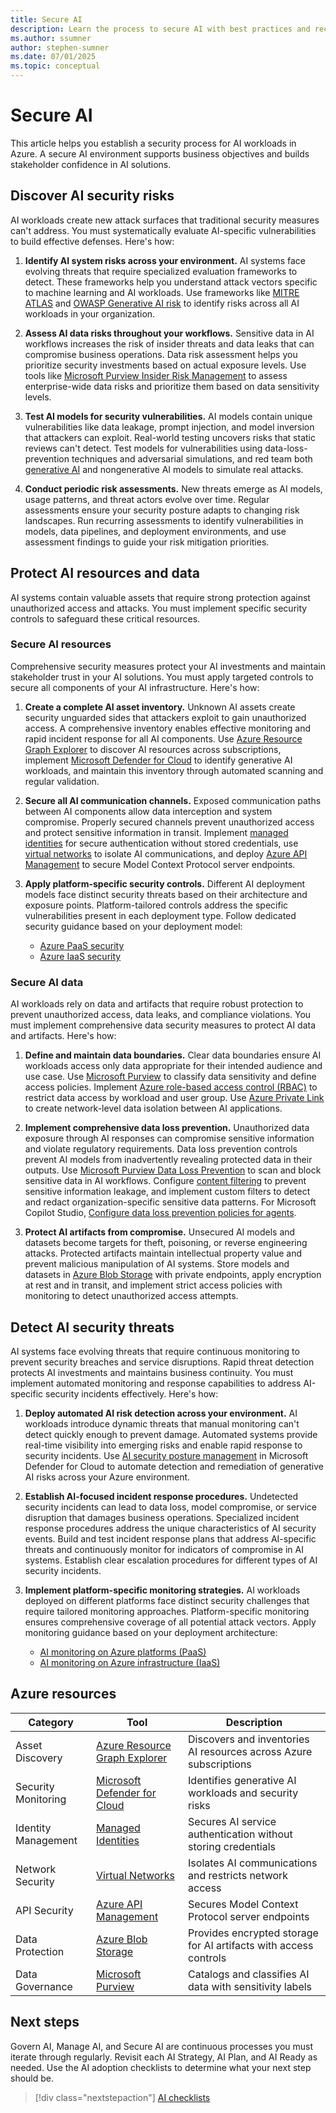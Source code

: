 ```yaml
---
title: Secure AI
description: Learn the process to secure AI with best practices and recommendations.
ms.author: ssumner
author: stephen-sumner
ms.date: 07/01/2025
ms.topic: conceptual
---
```


# Secure AI

This article helps you establish a security process for AI workloads in Azure. A secure AI environment supports business objectives and builds stakeholder confidence in AI solutions.

## Discover AI security risks

AI workloads create new attack surfaces that traditional security measures can't address. You must systematically evaluate AI-specific vulnerabilities to build effective defenses. Here's how:

1. **Identify AI system risks across your environment.** AI systems face evolving threats that require specialized evaluation frameworks to detect. These frameworks help you understand attack vectors specific to machine learning and AI workloads. Use frameworks like [MITRE ATLAS](https://atlas.mitre.org/) and [OWASP Generative AI risk](https://genai.owasp.org/) to identify risks across all AI workloads in your organization.

2. **Assess AI data risks throughout your workflows.** Sensitive data in AI workflows increases the risk of insider threats and data leaks that can compromise business operations. Data risk assessment helps you prioritize security investments based on actual exposure levels. Use tools like [Microsoft Purview Insider Risk Management](/purview/insider-risk-management) to assess enterprise-wide data risks and prioritize them based on data sensitivity levels.

3. **Test AI models for security vulnerabilities.** AI models contain unique vulnerabilities like data leakage, prompt injection, and model inversion that attackers can exploit. Real-world testing uncovers risks that static reviews can't detect. Test models for vulnerabilities using data-loss-prevention techniques and adversarial simulations, and red team both [generative AI](/azure/ai-services/openai/concepts/red-teaming) and nongenerative AI models to simulate real attacks.

4. **Conduct periodic risk assessments.** New threats emerge as AI models, usage patterns, and threat actors evolve over time. Regular assessments ensure your security posture adapts to changing risk landscapes. Run recurring assessments to identify vulnerabilities in models, data pipelines, and deployment environments, and use assessment findings to guide your risk mitigation priorities.

## Protect AI resources and data

AI systems contain valuable assets that require strong protection against unauthorized access and attacks. You must implement specific security controls to safeguard these critical resources.

### Secure AI resources

Comprehensive security measures protect your AI investments and maintain stakeholder trust in your AI solutions. You must apply targeted controls to secure all components of your AI infrastructure. Here's how:

1. **Create a complete AI asset inventory.** Unknown AI assets create security unguarded sides that attackers exploit to gain unauthorized access. A comprehensive inventory enables effective monitoring and rapid incident response for all AI components. Use [Azure Resource Graph Explorer](/azure/governance/resource-graph/) to discover AI resources across subscriptions, implement [Microsoft Defender for Cloud](/azure/defender-for-cloud/identify-ai-workload-model) to identify generative AI workloads, and maintain this inventory through automated scanning and regular validation.

2. **Secure all AI communication channels.** Exposed communication paths between AI components allow data interception and system compromise. Properly secured channels prevent unauthorized access and protect sensitive information in transit. Implement [managed identities](/entra/identity/managed-identities-azure-resources/overview) for secure authentication without stored credentials, use [virtual networks](/azure/ai-foundry/agents/how-to/virtual-networks) to isolate AI communications, and deploy [Azure API Management](/azure/api-management/export-rest-mcp-server) to secure Model Context Protocol server endpoints.

3. **Apply platform-specific security controls.** Different AI deployment models face distinct security threats based on their architecture and exposure points. Platform-tailored controls address the specific vulnerabilities present in each deployment type. Follow dedicated security guidance based on your deployment model:

    - [Azure PaaS security](./platform/security.md)
    - [Azure IaaS security](./infrastructure/security.md)

### Secure AI data

AI workloads rely on data and artifacts that require robust protection to prevent unauthorized access, data leaks, and compliance violations. You must implement comprehensive data security measures to protect AI data and artifacts. Here's how:

1. **Define and maintain data boundaries.** Clear data boundaries ensure AI workloads access only data appropriate for their intended audience and use case. Use [Microsoft Purview](/azure/purview/purview-security) to classify data sensitivity and define access policies. Implement [Azure role-based access control (RBAC)](/azure/role-based-access-control/) to restrict data access by workload and user group. Use [Azure Private Link](/azure/private-link/) to create network-level data isolation between AI applications.

2. **Implement comprehensive data loss prevention.** Unauthorized data exposure through AI responses can compromise sensitive information and violate regulatory requirements. Data loss prevention controls prevent AI models from inadvertently revealing protected data in their outputs. Use [Microsoft Purview Data Loss Prevention](/azure/purview/dlp-learn-about-dlp) to scan and block sensitive data in AI workflows. Configure [content filtering](/azure/ai-foundry/concepts/content-filtering) to prevent sensitive information leakage, and implement custom filters to detect and redact organization-specific sensitive data patterns. For Microsoft Copilot Studio, [Configure data loss prevention policies for agents](/microsoft-copilot-studio/admin-data-loss-prevention).

3. **Protect AI artifacts from compromise.** Unsecured AI models and datasets become targets for theft, poisoning, or reverse engineering attacks. Protected artifacts maintain intellectual property value and prevent malicious manipulation of AI systems. Store models and datasets in [Azure Blob Storage](/azure/storage/blobs/) with private endpoints, apply encryption at rest and in transit, and implement strict access policies with monitoring to detect unauthorized access attempts.

## Detect AI security threats

AI systems face evolving threats that require continuous monitoring to prevent security breaches and service disruptions. Rapid threat detection protects AI investments and maintains business continuity. You must implement automated monitoring and response capabilities to address AI-specific security incidents effectively. Here's how:

1. **Deploy automated AI risk detection across your environment.** AI workloads introduce dynamic threats that manual monitoring can't detect quickly enough to prevent damage. Automated systems provide real-time visibility into emerging risks and enable rapid response to security incidents. Use [AI security posture management](/azure/defender-for-cloud/ai-security-posture) in Microsoft Defender for Cloud to automate detection and remediation of generative AI risks across your Azure environment.

2. **Establish AI-focused incident response procedures.** Undetected security incidents can lead to data loss, model compromise, or service disruption that damages business operations. Specialized incident response procedures address the unique characteristics of AI security events. Build and test incident response plans that address AI-specific threats and continuously monitor for indicators of compromise in AI systems. Establish clear escalation procedures for different types of AI security incidents.

3. **Implement platform-specific monitoring strategies.** AI workloads deployed on different platforms face distinct security challenges that require tailored monitoring approaches. Platform-specific monitoring ensures comprehensive coverage of all potential attack vectors. Apply monitoring guidance based on your deployment architecture:

    - [AI monitoring on Azure platforms (PaaS)](./platform/management.md)
    - [AI monitoring on Azure infrastructure (IaaS)](./infrastructure/management.md)

## Azure resources

| Category | Tool | Description |
|----------|------|-------------|
| Asset Discovery | [Azure Resource Graph Explorer](/azure/governance/resource-graph/) | Discovers and inventories AI resources across Azure subscriptions |
| Security Monitoring | [Microsoft Defender for Cloud](/azure/defender-for-cloud/identify-ai-workload-model) | Identifies generative AI workloads and security risks |
| Identity Management | [Managed Identities](/azure/active-directory/managed-identities-azure-resources/) | Secures AI service authentication without storing credentials |
| Network Security | [Virtual Networks](/azure/ai-foundry/agents/how-to/virtual-networks) | Isolates AI communications and restricts network access |
| API Security | [Azure API Management](/azure/api-management/export-rest-mcp-server) | Secures Model Context Protocol server endpoints |
| Data Protection | [Azure Blob Storage](/azure/storage/blobs/) | Provides encrypted storage for AI artifacts with access controls |
| Data Governance | [Microsoft Purview](/purview/purview-security) | Catalogs and classifies AI data with sensitivity labels |

## Next steps

Govern AI, Manage AI, and Secure AI are continuous processes you must iterate through regularly. Revisit each AI Strategy, AI Plan, and AI Ready as needed. Use the AI adoption checklists to determine what your next step should be.

> [!div class="nextstepaction"]
> [AI checklists](index.md#ai-checklists)

